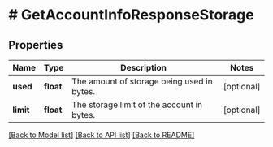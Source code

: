 # # GetAccountInfoResponseStorage

## Properties

Name | Type | Description | Notes
------------ | ------------- | ------------- | -------------
**used** | **float** | The amount of storage being used in bytes. | [optional]
**limit** | **float** | The storage limit of the account in bytes. | [optional]

[[Back to Model list]](../../README.md#models) [[Back to API list]](../../README.md#endpoints) [[Back to README]](../../README.md)

